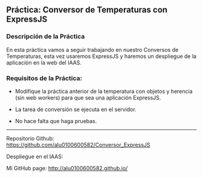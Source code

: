 ## Práctica: Conversor de Temperaturas con ExpressJS

### Descripción de la Práctica

En esta práctica vamos a seguir trabajando en nuestro Conversos de Temperaturas, esta vez usaremos ExpressJS y haremos un despliegue de la aplicación en la web del IAAS.

### Requisitos de la Práctica:


-  Modifique la práctica anterior de la temperatura con objetos y herencia (sin web workers) para que sea una aplicación ExpressJS.

-  La tarea de conversión se ejecuta en el servidor.

-  No hace falta que haga pruebas.


---
Repositorio Github: https://github.com/alu0100600582/Conversor_ExpressJS

Despliegue en el IAAS:

Mi GitHub page: http://alu0100600582.github.io/
